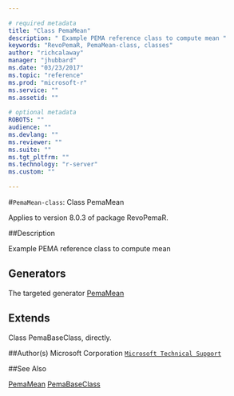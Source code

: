 ```yaml
--- 
 
# required metadata 
title: "Class PemaMean" 
description: " Example PEMA reference class to compute mean " 
keywords: "RevoPemaR, PemaMean-class, classes" 
author: "richcalaway" 
manager: "jhubbard" 
ms.date: "03/23/2017" 
ms.topic: "reference" 
ms.prod: "microsoft-r" 
ms.service: "" 
ms.assetid: "" 
 
# optional metadata 
ROBOTS: "" 
audience: "" 
ms.devlang: "" 
ms.reviewer: "" 
ms.suite: "" 
ms.tgt_pltfrm: "" 
ms.technology: "r-server" 
ms.custom: "" 
 
--- 
```

 
 
 
 #`PemaMean-class`: Class PemaMean

 Applies to version 8.0.3 of package RevoPemaR.
 
 ##Description
 
Example PEMA reference class to compute mean
 
 
 ## Generators 

 
The targeted generator [PemaMean](../../pemar/packagehelp/pemamean.md)

 
 ## Extends 

 
Class PemaBaseClass, directly.
 
 
 ##Author(s)
 Microsoft Corporation [`Microsoft Technical Support`](https://go.microsoft.com/fwlink/?LinkID=698556&clcid=0x409)
 
 
 ##See Also
 
[PemaMean](../../pemar/packagehelp/pemamean.md)
[PemaBaseClass](pemabaseclass.md)
   
 
